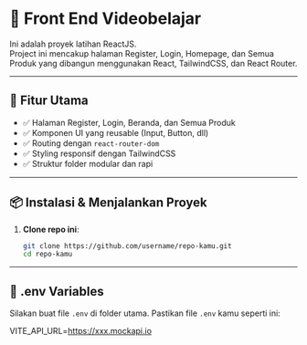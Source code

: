 # 🚀 Front End Videobelajar

Ini adalah proyek latihan ReactJS.  
Project ini mencakup halaman Register, Login, Homepage, dan Semua Produk yang dibangun menggunakan React, TailwindCSS, dan React Router.

---

## 📂 Fitur Utama

- ✅ Halaman Register, Login, Beranda, dan Semua Produk
- ✅ Komponen UI yang reusable (Input, Button, dll)
- ✅ Routing dengan `react-router-dom`
- ✅ Styling responsif dengan TailwindCSS
- ✅ Struktur folder modular dan rapi

---

## 📦 Instalasi & Menjalankan Proyek

1. **Clone repo ini**:
   ```bash
   git clone https://github.com/username/repo-kamu.git
   cd repo-kamu

---

## 🔑 .env Variables
Silakan buat file `.env` di folder utama.
Pastikan file `.env` kamu seperti ini:

VITE_API_URL=https://xxx.mockapi.io

